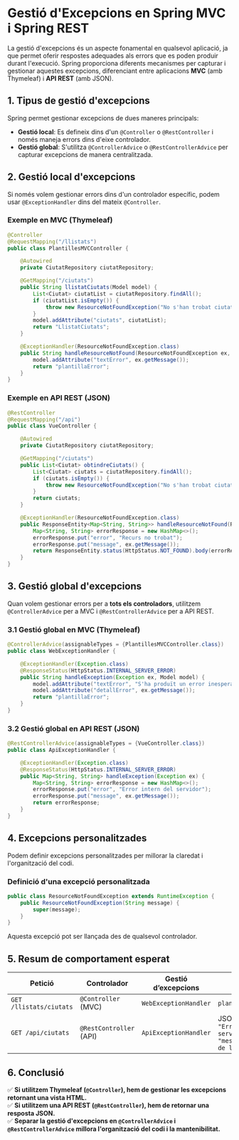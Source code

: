 # Gestió d'Excepcions en Spring MVC i Spring REST

La gestió d'excepcions és un aspecte fonamental en qualsevol aplicació, ja que permet oferir respostes adequades als errors que es poden produir durant l'execució. Spring proporciona diferents mecanismes per capturar i gestionar aquestes excepcions, diferenciant entre aplicacions **MVC** (amb Thymeleaf) i **API REST** (amb JSON).

## 1. Tipus de gestió d'excepcions
Spring permet gestionar excepcions de dues maneres principals:

- **Gestió local**: Es defineix dins d'un `@Controller` o `@RestController` i només maneja errors dins d'eixe controlador.
- **Gestió global**: S'utilitza `@ControllerAdvice` o `@RestControllerAdvice` per capturar excepcions de manera centralitzada.

## 2. Gestió local d'excepcions
Si només volem gestionar errors dins d'un controlador específic, podem usar `@ExceptionHandler` dins del mateix `@Controller`.

### Exemple en MVC (Thymeleaf)
```java
@Controller
@RequestMapping("/llistats")
public class PlantillesMVCController {

    @Autowired
    private CiutatRepository ciutatRepository;

    @GetMapping("/ciutats")
    public String llistatCiutats(Model model) {
        List<Ciutat> ciutatList = ciutatRepository.findAll();
        if (ciutatList.isEmpty()) {
            throw new ResourceNotFoundException("No s'han trobat ciutats");
        }
        model.addAttribute("ciutats", ciutatList);
        return "LlistatCiutats";
    }

    @ExceptionHandler(ResourceNotFoundException.class)
    public String handleResourceNotFound(ResourceNotFoundException ex, Model model) {
        model.addAttribute("textError", ex.getMessage());
        return "plantillaError";
    }
}
```

### Exemple en API REST (JSON)
```java
@RestController
@RequestMapping("/api")
public class VueController {

    @Autowired
    private CiutatRepository ciutatRepository;

    @GetMapping("/ciutats")
    public List<Ciutat> obtindreCiutats() {
        List<Ciutat> ciutats = ciutatRepository.findAll();
        if (ciutats.isEmpty()) {
            throw new ResourceNotFoundException("No s'han trobat ciutats");
        }
        return ciutats;
    }

    @ExceptionHandler(ResourceNotFoundException.class)
    public ResponseEntity<Map<String, String>> handleResourceNotFound(ResourceNotFoundException ex) {
        Map<String, String> errorResponse = new HashMap<>();
        errorResponse.put("error", "Recurs no trobat");
        errorResponse.put("message", ex.getMessage());
        return ResponseEntity.status(HttpStatus.NOT_FOUND).body(errorResponse);
    }
}
```

## 3. Gestió global d'excepcions
Quan volem gestionar errors per a **tots els controladors**, utilitzem `@ControllerAdvice` per a MVC i `@RestControllerAdvice` per a API REST.

### 3.1 Gestió global en MVC (Thymeleaf)
```java
@ControllerAdvice(assignableTypes = {PlantillesMVCController.class})
public class WebExceptionHandler {

    @ExceptionHandler(Exception.class)
    @ResponseStatus(HttpStatus.INTERNAL_SERVER_ERROR)
    public String handleException(Exception ex, Model model) {
        model.addAttribute("textError", "S'ha produït un error inesperat.");
        model.addAttribute("detallError", ex.getMessage());
        return "plantillaError";
    }
}
```

### 3.2 Gestió global en API REST (JSON)
```java
@RestControllerAdvice(assignableTypes = {VueController.class})
public class ApiExceptionHandler {

    @ExceptionHandler(Exception.class)
    @ResponseStatus(HttpStatus.INTERNAL_SERVER_ERROR)
    public Map<String, String> handleException(Exception ex) {
        Map<String, String> errorResponse = new HashMap<>();
        errorResponse.put("error", "Error intern del servidor");
        errorResponse.put("message", ex.getMessage());
        return errorResponse;
    }
}
```

## 4. Excepcions personalitzades
Podem definir excepcions personalitzades per millorar la claredat i l'organització del codi.

### Definició d'una excepció personalitzada
```java
public class ResourceNotFoundException extends RuntimeException {
    public ResourceNotFoundException(String message) {
        super(message);
    }
}
```

Aquesta excepció pot ser llançada des de qualsevol controlador.

## 5. Resum de comportament esperat
| **Petició** | **Controlador** | **Gestió d’excepcions** | **Resposta** |
|-------------|---------------|-------------------------|--------------|
| `GET /llistats/ciutats` | `@Controller` (MVC) | `WebExceptionHandler` | `plantillaError.html` |
| `GET /api/ciutats` | `@RestController` (API) | `ApiExceptionHandler` | JSON: `{ "error": "Error intern del servidor", "message": "Detall de l'error"}` |

## 6. Conclusió
✅ **Si utilitzem Thymeleaf (`@Controller`), hem de gestionar les excepcions retornant una vista HTML.**  
✅ **Si utilitzem una API REST (`@RestController`), hem de retornar una resposta JSON.**  
✅ **Separar la gestió d'excepcions en `@ControllerAdvice` i `@RestControllerAdvice` millora l'organització del codi i la mantenibilitat.**

